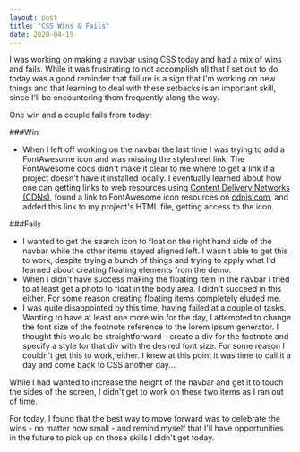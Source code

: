 ```yaml
---
layout: post
title: "CSS Wins & Fails"
date: 2020-04-19
---
```


I was working on making a navbar using CSS today and had a mix of wins and fails. While it was frustrating to not accomplish all that I set out to do, today was a good reminder that failure is a sign that I'm working on new things and that learning to deal with these setbacks is an important skill, since I'll be encountering them frequently along the way. 

One win and a couple fails from today:

###Win
- When I left off working on the navbar the last time I was trying to add a FontAwesome icon and was missing the stylesheet link. The FontAwesome docs didn't make it clear to me where to get a link if a project doesn't have it installed locally. I eventually learned about how one can getting links to web resources using [Content Delivery Networks (CDNs)](https://www.cloudflare.com/learning/cdn/what-is-a-cdn/), found a link to FontAwesome icon resources on [cdnjs.com](cdnjs.com), and added this link to my project's HTML file, getting access to the icon. 

###Fails
- I wanted to get the search icon to float on the right hand side of the navbar while the other items stayed aligned left. I wasn't able to get this to work, despite trying a bunch of things and trying to apply what I'd learned about creating floating elements from the demo. 
- When I didn't have success making the floating item in the navbar I tried to at least get a photo to float in the body area. I didn't succeed in this either. For some reason creating floating items completely eluded me. 
- I was quite disappointed by this time, having failed at a couple of tasks. Wanting to have at least one more win for the day, I attempted to change the font size of the footnote reference to the lorem ipsum generator. I thought this would be straightforward - create a div for the footnote and specify a style for that div with the desired font size. For some reason I couldn't get this to work, either. I knew at this point it was time to call it a day and come back to CSS another day...

While I had wanted to increase the height of the navbar and get it to touch the sides of the screen, I didn't get to work on these two items as I ran out of time. 

For today, I found that the best way to move forward was to celebrate the wins - no matter how small - and remind myself that I'll have opportunities in the future to pick up on those skills I didn't get today. 

